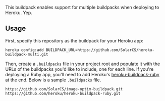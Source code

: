 This buildpack enables support for multiple buildpacks when deploying to Heroku. Yep.

## Usage

First, specify this repository as the buildpack for your Heroku app:

```shell
heroku config:add BUILDPACK_URL=https://github.com/SolarCS/heroku-buildpack-multi.git
```

Then, create a `.buildpacks` file in your project root and populate it with the URLs of the buildpacks you'd like to include, one for each line. If you're deploying a Ruby app, you'll need to add Heroku's [heroku-buildpack-ruby](https://github.com/heroku/heroku-buildpack-ruby) at the end. Below is a sample `.buildpacks` file.

```shell
https://github.com/SolarCS/image-optim-buildpack.git
https://github.com/heroku/heroku-buildpack-ruby.git
```